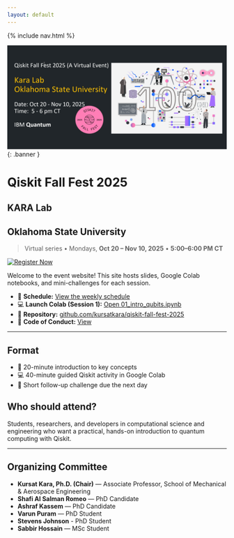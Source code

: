 ```yaml
---
layout: default
---
```


<link rel="stylesheet" href="assets/style.css">

{% include nav.html %}

![Qiskit Fall Fest 2025 Banner](assets/img/banner.jpg){: .banner }

# Qiskit Fall Fest 2025 
## KARA Lab
## Oklahoma State University

> Virtual series • Mondays, **Oct 20 – Nov 10, 2025** • **5:00–6:00 PM CT**

[![Register Now](https://img.shields.io/badge/Register-Qiskit%20Fall%20Fest%202025-brightgreen?style=for-the-badge)](https://forms.gle/QFX9VXnRvjnKLpJN6)

Welcome to the event website! This site hosts slides, Google Colab notebooks, and mini-challenges for each session.

- 📖 **Schedule:** [View the weekly schedule](schedule.md)
- 💻 **Launch Colab (Session 1):** [Open 01_intro_qubits.ipynb](https://colab.research.google.com/github/kursatkara/qiskit-fall-fest-2025/blob/master/notebooks/01_intro_qubits.ipynb)
- 📂 **Repository:** [github.com/kursatkara/qiskit-fall-fest-2025](https://github.com/kursatkara/qiskit-fall-fest-2025)
- 📜 **Code of Conduct:** [View](../CODE_OF_CONDUCT.md)

---

## Format
- 🎤 20-minute introduction to key concepts  
- 💻 40-minute guided Qiskit activity in Google Colab  
- 🧩 Short follow-up challenge due the next day  

## Who should attend?
Students, researchers, and developers in computational science and engineering who want a practical, hands-on introduction to quantum computing with Qiskit.

---

## Organizing Committee

- **Kursat Kara, Ph.D. (Chair)** — Associate Professor, School of Mechanical & Aerospace Engineering  
- **Shafi Al Salman Romeo** — PhD Candidate  
- **Ashraf Kassem** — PhD Candidate  
- **Varun Puram** — PhD Student
- **Stevens Johnson** - PhD Student     
- **Sabbir Hossain** — MSc Student